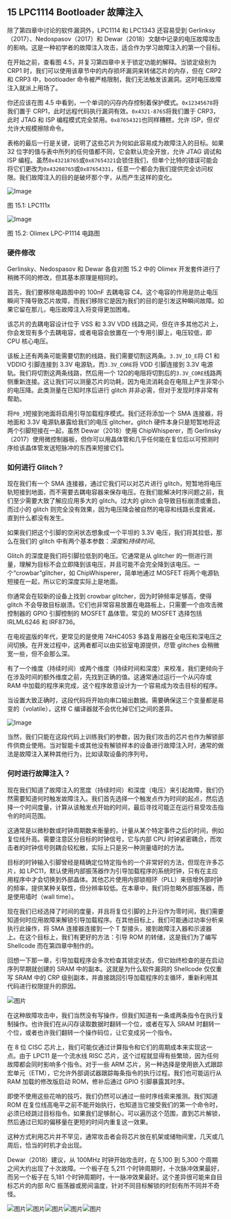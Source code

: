 ## **15  LPC1114 Bootloader 故障注入**

除了第四章中讨论的软件漏洞外，LPC1114 和 LPC1343 还容易受到 Gerlinksy（2017）、Nedospasov（2017）和 Dewar（2018）文献中记录的电压故障攻击的影响。这是一种初学者的故障注入攻击，适合作为学习故障注入的第一个目标。

在开始之前，查看图 4.5，并复习第四章中关于锁定功能的解释。当锁定级别为 CRP1 时，我们可以使用该章节中的内存损坏漏洞来转储芯片的内存，但在 CRP2 和 CRP3 中，bootloader 命令被严格限制，我们无法触发该漏洞。这时电压故障注入就派上用场了。

你还应该在图 4.5 中看到，一个单词的闪存内存控制着保护模式。`0x12345678`将我们置于 CRP1，此时远程代码执行漏洞有效。`0x4321-8765`将我们置于 CRP3，此时 JTAG 和 ISP 编程模式完全禁用。`0x87654321`也同样糟糕，允许 ISP，但*仅*允许大规模擦除命令。

表格的最后一行是关键，说明了这些芯片为何如此容易成为故障注入的目标。如果 32 位字的值与表中所列的任何值都不同，它会默认完全开放，允许 JTAG 调试和 ISP 编程。虽然`0x43218765`或`0x87654321`会锁住我们，但单个比特的错误可能会将它们更改为`0x43208765`或`0x87654331`，任意一个都会为我们提供完全访问权限。我们故障注入的目的是破坏那个字，从而产生这样的变化。

![Image](img/f0144-01.jpg)

图 15.1: LPC111x

![Image](img/f0145-01.jpg)

图 15.2: Olimex LPC-P1114 电路图

### **硬件修改**

Gerlinsky、Nedospasov 和 Dewar 各自对图 15.2 中的 Olimex 开发套件进行了稍微不同的修改，但其基本原理是相同的。

首先，我们要移除电路图中的 100nF 去耦电容 C4。这个电容的作用是防止电压瞬间下降导致芯片故障，而我们移除它是因为我们的目的是引发这种瞬间故障。如果它留在那儿，电压故障注入将变得更加困难。

该芯片的去耦电容设计位于 VSS 和 3.3V VDD 线路之间，但在许多其他芯片上，你会发现有多个去耦电容，或者电容会放置在一个专用引脚上，电压较低，即 CPU 核心电压。

该板上还有两条可能需要切割的线路，我们需要切割这两条。`3.3V_IO_E`将 C1 和 VDDIO 引脚连接到 3.3V 电源轨，而`3.3V_CORE`将 VDD 引脚连接到 3.3V 电源轨。我们将切割这两条线路，然后用一个 12Ω的电阻将切割后的`3.3V_CORE`线路两侧重新连接。这让我们可以测量芯片的功耗，因为电流消耗会在电阻上产生非常小的电压降。此类测量在已知时序后进行 glitch 并非必需，但对于发现时序非常有帮助。

将`P0_3`短接到地面将启用引导加载程序模式。我们还将添加一个 SMA 连接器，将地面和 3.3V 电源轨暴露给我们的电压 glitcher。glitch 硬件本身只是短暂地将这两个引脚短接在一起，虽然 Dewar（2018）使用 ChipWhisperer，而 Gerlinsky（2017）使用微控制器板，但你可以用晶体管和几乎任何能在复位后以可预测时序给该晶体管发送短脉冲的东西来短接它们。

### **如何进行 Glitch？**

现在我们有一个 SMA 连接器，通过它我们可以对芯片进行 glitch，短暂地将电压轨短接到地面，而不需要去耦电容器来保存电压。在我们能解决时序问题之前，我们至少需要大致了解应应用多大的 glitch。过大的 glitch 会导致目标崩溃或重启，而过小的 glitch 则完全没有效果，因为电压降会被自然的电容和线路长度衰减，直到什么都没有发生。

如果我们把这个引脚的空闲状态想象成一个平坦的 3.3V 电压，我们将其拉低，那么在我们的 glitch 中有两个基本参数：*深度*和*持续时间*。

Glitch 的深度是我们将引脚拉低到的电压。它通常是从 glitcher 的一侧进行测量，理解为目标不会立即降到该电压，并且可能不会完全降到该电压。一个“crowbar”glitcher，如 ChipWhisperer，简单地通过 MOSFET 将两个电源轨短接在一起，所以它的深度实际上是地面。

你通常会在较新的设备上找到 crowbar glitcher，因为时钟频率足够高，使得 glitch 不会导致目标崩溃。它们也非常容易放置在电路板上，只需要一个由攻击微控制器的 GPIO 引脚控制的 MOSFET 晶体管。常见的 MOSFET 选择包括 IRLML6246 和 IRF8736。

在电视盗版的年代，更常见的是使用 74HC4053 多路复用器在全电压和深电压之间切换。在开发过程中，这两者都可以由实验室电源提供，尽管 glitches 会稍微宽一些，但不会那么深。

有了一个维度（持续时间）或两个维度（持续时间和深度）来校准，我们更倾向于在涉及时间的额外维度之前，先找到正确的值。这通常通过运行一个从闪存或 RAM 中加载的程序来完成，这个程序故意设计为一个容易成为攻击目标的程序。

当设置大致正确时，这段代码将开始向串口输出数据。需要确保这三个变量都是易变的（volatile），这样 C 编译器就不会优化掉它们之间的差异。

![Image](img/f0148-01.jpg)

当然，我们只能在这段代码上训练我们的参数，因为我们攻击的芯片也作为解锁部件供商业使用。当对智能卡或其他没有解锁样本的设备进行故障注入时，通常的做法是故障注入某种其他行为，比如读取设备的序列号。

### **何时进行故障注入？**

现在我们知道了故障注入的宽度（持续时间）和深度（电压）来引起故障，我们仍然需要知道何时触发故障注入。我们首先选择一个触发点作为时间的起点，然后选择一个时间度量，计算从该触发点开始的时间，最后寻找可能正在运行易受攻击指令的时间范围。

这通常是以微秒数或时钟周期数来衡量的，计量从某个特定事件之后的时间，例如复位线升高。需要注意区分目标的时钟信号，它与内部 CPU 时钟紧密耦合，而攻击者的时钟信号则耦合较松散，实际上只是另一种测量墙时的方法。

目标的时钟输入引脚曾经是精确定位特定指令的一个非常好的方法，但现在许多芯片，如 LPC11，默认使用内部振荡器作为引导加载程序的系统时钟，只有在主应用程序中才会切换到外部晶体。其他芯片使用内部锁相环（PLL）来倍增外部时钟的频率，提供某种关联性，但分辨率较低。在本章中，我们将忽略外部振荡器，而是使用墙时（wall time）。

现在我们已经选择了时间的度量，并且将复位引脚的上升沿作为零时间，我们需要知道何时应用故障来解锁引导加载程序。在其他目标上，我们可能通过功率分析来执行此操作，将 SMA 连接器连接到一个 T 型接头，接到故障注入器和示波器上。在这个目标上，我们有更好的方法：引导 ROM 的转储，这是我们为了编写 Shellcode 而在第四章中制作的。

回想一下那一章，引导加载程序会多次检查其锁定状态，但它始终检查的是在启动序列早期就创建的 SRAM 中的副本。这就是为什么软件漏洞的 Shellcode 仅仅重写 SRAM 中的 CRP 级别副本，并直接跳回引导加载程序的主循环，重新利用其代码进行权限提升的原因。

![图片](img/f0149-01.jpg)

在这种故障攻击中，我们当然没有写操作，但我们知道有一条或两条指令在执行复制操作。也许我们在从闪存读取数据时翻转一个位，或者在写入 SRAM 时翻转一个位，或者也许我们翻转一个操作码位，让它变成另一个指令。

在 8 位 CISC 芯片上，我们可能仅通过计算指令和它们的周期成本来实现这一点。由于 LPC11 是一个流水线 RISC 芯片，这个过程就显得有些繁琐，因为任何故障都会同时影响多个指令。对于一些 ARM 芯片，另一种选择是使用嵌入式跟踪宏单元（ETM），它允许外部调试器跟踪每条指令的执行过程。我们也可能运行从 RAM 加载的修改版启动 ROM，修补后通过 GPIO 引脚暴露其时序。

即使不使用这些花哨的技巧，我们仍然可以通过一些时序线索来推测。我们知道 ROM 在复位线高电平之前不能开始执行，也知道当它接受我们的第一个命令时，必须已经跳过目标指令。如果我们足够耐心，可以遍历这个范围，直到芯片解锁，然后通过已知的偏移量在更短的时间内重复这一效果。

这种方式利用芯片并不罕见，通常攻击者会将芯片放在机架或储物间里，几天或几周后，恰当的时机才会出现。

Dewar（2018）建议，从 100MHz 时钟开始攻击时，在 5,100 到 5,300 个周期之间大约出现了十次故障。一个板子在 5,211 个时钟周期时，十次脉冲效果最好，而另一个板子在 5,181 个时钟周期时，十一脉冲效果最好。这个差异很可能来自目标芯片的内部 R/C 振荡器或房间温度，针对不同目标解锁的时刻有所不同并不奇怪。

![图片](img/f0151-01.jpg)![图片](img/f0152-01.jpg)![图片](img/f0153-01.jpg)![图片](img/f0154-01.jpg)![图片](img/f0155-01.jpg)
